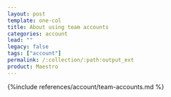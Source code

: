 ```yaml
---
layout: post
template: one-col
title: About using team accounts
categories: account
lead: ""
legacy: false
tags: ["account"]
permalink: /:collection/:path:output_ext
product: Maestro
---
```


{%include references/account/team-accounts.md %}
